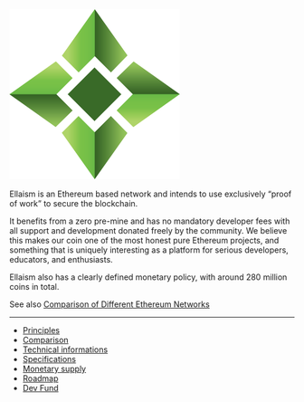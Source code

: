 ![Logo](/uploads/logo.png "Logo")
<!-- TITLE: About -->
<!-- SUBTITLE: A stable Ethereum-like network with no premine and no dev fees -->

Ellaism is an Ethereum based network  and intends to use exclusively “proof of work” to secure the blockchain.

It benefits from a zero pre-mine and has no mandatory developer fees with all support and development donated freely by the community.
We believe this makes our coin one of the most honest pure Ethereum projects, and something that is uniquely interesting as a platform for serious developers, educators, and enthusiasts.

Ellaism also has a clearly defined monetary policy, with around 280 million coins in total.

See also [Comparison of Different Ethereum Networks](about/comparison)

---
   - [Principles](about/principles)
   - [Comparison](about/comparison)
   - [Technical informations](about/technical-informations)
   - [Specifications](about/specifications)
   - [Monetary supply](about/monetary-supply)
   - [Roadmap](about/roadmap)
   - [Dev Fund](about/dev-fund)